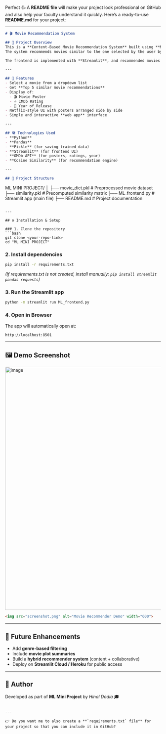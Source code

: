 Perfect 👍 A **README file** will make your project look professional on GitHub and also help your faculty understand it quickly.
Here’s a ready-to-use **README.md** for your project:

---

```markdown
# 🎬 Movie Recommendation System

## 📌 Project Overview
This is a **Content-Based Movie Recommendation System** built using **Machine Learning** and **Streamlit**.  
The system recommends movies similar to the one selected by the user by calculating **cosine similarity** on movie feature vectors.  

The frontend is implemented with **Streamlit**, and recommended movies are displayed with 🎬 **posters**, ⭐ **IMDb ratings**, and 📅 **release year**, fetched in real-time from the **OMDb API**.

---

## 🚀 Features
- Select a movie from a dropdown list
- Get **Top 5 similar movie recommendations**
- Display of:
  - 🎬 Movie Poster
  - ⭐ IMDb Rating
  - 📅 Year of Release
- Netflix-style UI with posters arranged side by side
- Simple and interactive **web app** interface

---

## 🛠️ Technologies Used
- **Python**
- **Pandas**
- **Pickle** (for saving trained data)
- **Streamlit** (for frontend UI)
- **OMDb API** (for posters, ratings, year)
- **Cosine Similarity** (for recommendation engine)

---

## 📂 Project Structure
```

ML MINI PROJECT/
│
├── movie_dict.pkl         # Preprocessed movie dataset
├── similarity.pkl         # Precomputed similarity matrix
├── ML_frontend.py         # Streamlit app (main file)
├── README.md              # Project documentation

````

---

## ⚙️ Installation & Setup

### 1. Clone the repository
```bash
git clone <your-repo-link>
cd "ML MINI PROJECT"
````

### 2. Install dependencies

```bash
pip install -r requirements.txt
```

*(If requirements.txt is not created, install manually: `pip install streamlit pandas requests`)*

### 3. Run the Streamlit app

```bash
python -m streamlit run ML_frontend.py
```

### 4. Open in Browser

The app will automatically open at:

```
http://localhost:8501
```

---

## 🖼️ Demo Screenshot

<img width="1274" height="787" alt="image" src="https://github.com/user-attachments/assets/afe14cd7-a302-476f-82c0-73edd644deba" />


```html
<img src="screenshot.png" alt="Movie Recommender Demo" width="600">
```

---

## 📌 Future Enhancements

* Add **genre-based filtering**
* Include **movie plot summaries**
* Build a **hybrid recommender system** (content + collaborative)
* Deploy on **Streamlit Cloud / Heroku** for public access

---

## 👤 Author

Developed as part of **ML Mini Project**
by *Hinal Dodia* 🎓

```

---

👉 Do you want me to also create a **`requirements.txt` file** for your project so that you can include it in GitHub?
```
